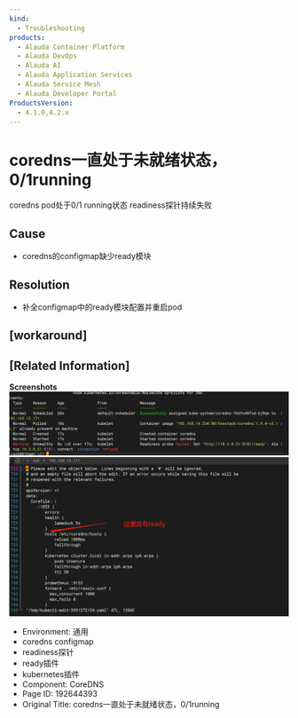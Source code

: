 ```yaml
---
kind:
  - Troubleshooting
products:
  - Alauda Container Platform
  - Alauda DevOps
  - Alauda AI
  - Alauda Application Services
  - Alauda Service Mesh
  - Alauda Developer Portal
ProductsVersion:
  - 4.1.0,4.2.x
---
```

<!-- A type of document that involves encountering a fault, diagnosing it, performing root cause analysis, and providing solutions. -->

# coredns一直处于未就绪状态，0/1running

coredns pod处于0/1 running状态 readiness探针持续失败

## Cause
- coredns的configmap缺少ready模块

## Resolution
- 补全configmap中的ready模块配置并重启pod

## [workaround]

## [Related Information]
**Screenshots**
![](assets/corednsyi-zhi-chu-yu-wei-jiu-xu-zhuang-tai-0-1running/image-2024-2-27_16-54-3.png)
![](assets/corednsyi-zhi-chu-yu-wei-jiu-xu-zhuang-tai-0-1running/image-2024-2-27_16-55-55.png)
- Environment: 通用
- coredns configmap
- readiness探针
- ready插件
- kubernetes插件
- Component: CoreDNS
- Page ID: 192644393
- Original Title: coredns一直处于未就绪状态，0/1running
